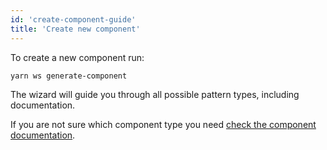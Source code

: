 ```yaml
---
id: 'create-component-guide'
title: 'Create new component'
---
```


To create a new component run:
```sh
yarn ws generate-component 
```

The wizard will guide you through all possible pattern types, including documentation.

If you are not sure which component type you need [check the component documentation](../../components/overview).